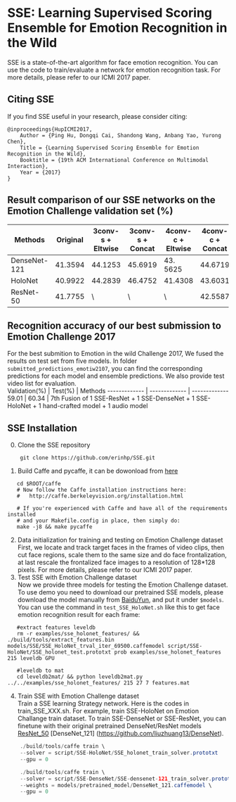 # SSE: Learning Supervised Scoring Ensemble for Emotion Recognition in the Wild
SSE is a state-of-the-art algorithm for face emotion recognition. You can use the code to train/evaluate a network for emotion recognition task. For more details, please refer to our ICMI 2017 paper.
## Citing SSE
If you find SSE useful in your research, please consider citing:
``` 
@inproceedings{HupICMI2017,
    Author = {Ping Hu, Dongqi Cai, Shandong Wang, Anbang Yao, Yurong Chen},
    Title = {Learning Supervised Scoring Ensemble for Emotion Recognition in the Wild},
    Booktitle = {19th ACM International Conference on Multimodal Interaction},
    Year = {2017} 
}
```

## Result comparison of our SSE networks on the Emotion Challenge validation set (%)  
  Methods | Original | 3conv-s + Eltwise | 3conv-s + Concat | 4conv-c + Eltwise | 4conv-c + Concat
   ------------- | ------------- | ------------- | ------------- | ------------- | -------------
  DenseNet-121 | 41.3594 | 44.1253 | 45.6919 | 43. 5625 | 44.6719
  HoloNet | 40.9922 | 44.2839 | 46.4752 | 41.4308 | 43.6031
  ResNet-50 | 41.7755 | \ | \ | \ | 42.5587
  
## Recognition accuracy of our best submission to Emotion Challenge 2017   
  For the best submition to Emotion in the wild Challenge 2017, We fused the results on test set from five models. In folder `submitted_predictions_emotiw2107`, you can find the corresponding predictions for each model and ensemble predictions. We also provide test video list for evaluation.  
  Validation(%) | Test(%) |	Methods
  ------------- | ------------- | -------------
  59.01 | 60.34 | 7th Fusion of 1 SSE-ResNet + 1 SSE-DenseNet + 1 SSE-HoloNet + 1 hand-crafted model + 1 audio model

## SSE Installation
0. Clone the SSE repository 
``` 
    git clone https://github.com/erinhp/SSE.git
```
1. Build Caffe and pycaffe, it can be dowonload from [here](https://github.com/BVLC/caffe/) 
```
   cd $ROOT/caffe
   # Now follow the Caffe installation instructions here:
   #   http://caffe.berkeleyvision.org/installation.html

   # If you're experienced with Caffe and have all of the requirements installed
   # and your Makefile.config in place, then simply do:
   make -j8 && make pycaffe
```
2. Data initialization for training and testing on Emotion Challenge dataset  
   First, we locate and track target faces in the frames of video clips, then cut face regions, scale them to the same size and do face frontalization, at last rescale the frontalized face images to a resolution of 128*128 pixels. For more details, please refer to our ICMI 2017 paper.
3. Test SSE with Emotion Challenge dataset  
    Now we provide three models for testing the Emotion Challenge dataset. To use demo you need to download our pretrained SSE models, please download the model manually from [BaiduYun](https://pan.baidu.com/s/1cdJvGi), and put it under `$models`.  
	You can use the command in `test_SSE_HoloNet.sh` like this to get face emotion recognition result for each frame:
```
   #extract features leveldb
   rm -r examples/sse_holonet_features/ && ./build/tools/extract_features.bin models/SSE/SSE_HoloNet_trval_iter_69500.caffemodel script/SSE-HoloNet/SSE_holonet_test.prototxt prob examples/sse_holonet_features 215 leveldb GPU

   #leveldb to mat
   cd leveldb2mat/ && python leveldb2mat.py ../../examples/sse_holonet_features/ 215 27 7 features.mat
```
4. Train SSE with Emotion Challenge dataset  
   Train a SSE learning Strategy network. Here is the codes in train_SSE_XXX.sh. For example, train SSE-HoloNet on Emotion Challange train dataset. To train SSE-DenseNet or SSE-ResNet, you can finetune with their original pretrained DenseNet/ResNet models [ResNet_50](https://github.com/KaimingHe/deep-residual-networks) [DenseNet_121] (https://github.com/liuzhuang13/DenseNet). 
```Java
    ./build/tools/caffe train \
    --solver = script/SSE-HoloNet/SSE_holonet_train_solver.prototxt
    --gpu = 0
```  
```Java
    ./build/tools/caffe train \
    --solver = script/SSE-DenseNet/SSE-densenet-121_train_solver.prototxt  \
    --weights = models/pretrained_model/DenseNet_121.caffemodel \
    --gpu = 0 
```    

